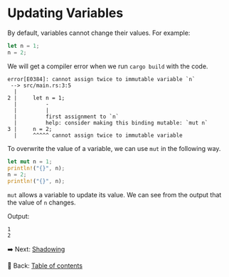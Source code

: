 # Updating Variables

By default, variables cannot change their values.
For example:

```rust
let n = 1;
n = 2;
```

We will get a compiler error when we run `cargo build` with the code.

```text
error[E0384]: cannot assign twice to immutable variable `n`
 --> src/main.rs:3:5
  |
2 |     let n = 1;
  |         -
  |         |
  |         first assignment to `n`
  |         help: consider making this binding mutable: `mut n`
3 |     n = 2;
  |     ^^^^^ cannot assign twice to immutable variable
```

To overwrite the value of a variable, we can use `mut` in the following way.

```rust
let mut n = 1;
println!("{}", n);
n = 2;
println!("{}", n);
```

`mut` allows a variable to update its value.
We can see from the output that the value of `n` changes.

Output:

```text
1
2
```

:arrow_right:  Next: [Shadowing](./shadowing.md)

:blue_book: Back: [Table of contents](./../README.md)
